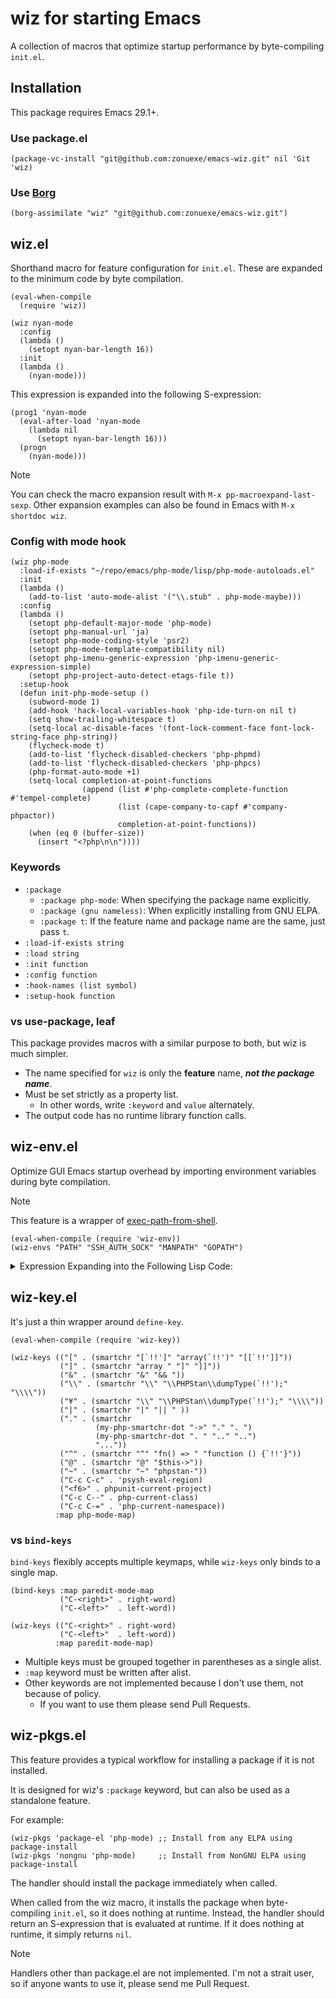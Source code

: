 # wiz for starting Emacs

A collection of macros that optimize startup performance by byte-compiling `init.el`.

## Installation

This package requires Emacs 29.1+.

### Use package.el

``` emacs-lisp
(package-vc-install "git@github.com:zonuexe/emacs-wiz.git" nil 'Git 'wiz)
```

### Use [Borg](https://github.com/emacscollective/borg)

```emacs-lisp
(borg-assimilate "wiz" "git@github.com:zonuexe/emacs-wiz.git")
```

## wiz.el

Shorthand macro for feature configuration for `init.el`. These are expanded to the minimum code by byte compilation.

```emacs-lisp
(eval-when-compile
  (require 'wiz))

(wiz nyan-mode
  :config
  (lambda ()
    (setopt nyan-bar-length 16))
  :init
  (lambda ()
    (nyan-mode)))
```

This expression is expanded into the following S-expression:

```emacs-lisp
(prog1 'nyan-mode
  (eval-after-load 'nyan-mode
    (lambda nil
      (setopt nyan-bar-length 16)))
  (progn
    (nyan-mode)))
```

> [!NOTE]
> You can check the macro expansion result with `M-x pp-macroexpand-last-sexp`.
> Other expansion examples can also be found in Emacs with `M-x shortdoc wiz`.

### Config with mode hook

```emacs-lisp
(wiz php-mode
  :load-if-exists "~/repo/emacs/php-mode/lisp/php-mode-autoloads.el"
  :init
  (lambda ()
    (add-to-list 'auto-mode-alist '("\\.stub" . php-mode-maybe)))
  :config
  (lambda ()
    (setopt php-default-major-mode 'php-mode)
    (setopt php-manual-url 'ja)
    (setopt php-mode-coding-style 'psr2)
    (setopt php-mode-template-compatibility nil)
    (setopt php-imenu-generic-expression 'php-imenu-generic-expression-simple)
    (setopt php-project-auto-detect-etags-file t))
  :setup-hook
  (defun init-php-mode-setup ()
    (subword-mode 1)
    (add-hook 'hack-local-variables-hook 'php-ide-turn-on nil t)
    (setq show-trailing-whitespace t)
    (setq-local ac-disable-faces '(font-lock-comment-face font-lock-string-face php-string))
    (flycheck-mode t)
    (add-to-list 'flycheck-disabled-checkers 'php-phpmd)
    (add-to-list 'flycheck-disabled-checkers 'php-phpcs)
    (php-format-auto-mode +1)
    (setq-local completion-at-point-functions
                (append (list #'php-complete-complete-function #'tempel-complete)
                        (list (cape-company-to-capf #'company-phpactor))
                        completion-at-point-functions))
    (when (eq 0 (buffer-size))
      (insert "<?php\n\n"))))
```

### Keywords

 * `:package`
   * `:package php-mode`: When specifying the package name explicitly.
   * `:package (gnu nameless)`: When explicitly installing from GNU ELPA.
   * `:package t`: If the feature name and package name are the same, just pass `t`.
 * `:load-if-exists string`
 * `:load string`
 * `:init function`
 * `:config function`
 * `:hook-names (list symbol)`
 * `:setup-hook function`

### vs use-package, leaf

This package provides macros with a similar purpose to both, but wiz is much simpler.

 * The name specified for `wiz` is only the **feature** name, ***not the package name***.
 * Must be set strictly as a property list.
   * In other words, write `:keyword` and `value` alternately.
 * The output code has no runtime library function calls.

## wiz-env.el

Optimize GUI Emacs startup overhead by importing environment variables during byte compilation.

> [!NOTE]
> This feature is a wrapper of [exec-path-from-shell](https://github.com/purcell/exec-path-from-shell).

```emacs-lisp
(eval-when-compile (require 'wiz-env))
(wiz-envs "PATH" "SSH_AUTH_SOCK" "MANPATH" "GOPATH")
```

<details>
<summary>Expression Expanding into the Following Lisp Code:</summary>

```emacs-lisp
(unless window-system
  (prog1
      (list "PATH" "TEST_SERVER" "SSH_AUTH_SOCK" "SSH_AGENT_PID" "MANPATH" "GOROOT" "GOPATH")
    (setenv "PATH" "/opt/homebrew/bin:/opt/homebrew/sbin:/Users/megurine/local/bin:/usr/bin:/bin:/usr/sbin:/sbin")
    (setq exec-path
          (list "/opt/homebrew/bin/" "/opt/homebrew/sbin/" "/Users/megurine/local/bin/" "/usr/bin/" "/bin/" "/usr/sbin/" "/sbin/" exec-directory))
    (setenv "SSH_AUTH_SOCK" "/private/tmp/com.apple.launchd.hHAlJWPYt1/Listeners")
    (setenv "MANPATH" "/opt/homebrew/share/man:/usr/share/man:/usr/local/share/man:/opt/homebrew/share/man:")
    (setenv "GOPATH" "/Users/megurine/repo/go")))
```

</details>

## wiz-key.el

It's just a thin wrapper around `define-key`.

```emacs-lisp
(eval-when-compile (require 'wiz-key))

(wiz-keys (("[" . (smartchr "[`!!']" "array(`!!')" "[[`!!']]"))
           ("]" . (smartchr "array " "]" "]]"))
           ("&" . (smartchr "&" "&& "))
           ("\\" . (smartchr "\\" "\\PHPStan\\dumpType(`!!');" "\\\\"))
           ("¥" . (smartchr "\\" "\\PHPStan\\dumpType(`!!');" "\\\\"))
           ("|" . (smartchr "|" "|| " ))
           ("." . (smartchr
                   (my-php-smartchr-dot "->" "." ". ")
                   (my-php-smartchr-dot ". " ".." "..")
                   "..."))
           ("^" . (smartchr "^" "fn() => " "function () {`!!'}"))
           ("@" . (smartchr "@" "$this->"))
           ("~" . (smartchr "~" "phpstan-"))
           ("C-c C-c" . 'psysh-eval-region)
           ("<f6>" . phpunit-current-project)
           ("C-c C--" . php-current-class)
           ("C-c C-=" . 'php-current-namespace))
          :map php-mode-map)
```

### vs `bind-keys`

`bind-keys` flexibly accepts multiple keymaps, while `wiz-keys` only binds to a single map.

```emacs-lisp
(bind-keys :map paredit-mode-map
	       ("C-<right>" . right-word)
	       ("C-<left>"  . left-word))

(wiz-keys (("C-<right>" . right-word)
           ("C-<left>"  . left-word))
          :map paredit-mode-map)
```

 * Multiple keys must be grouped together in parentheses as a single alist.
 * `:map` keyword must be written after alist.
 * Other keywords are not implemented because I don't use them, not because of policy.
   * If you want to use them please send Pull Requests.

## wiz-pkgs.el

This feature provides a typical workflow for installing a package if it is not installed.

It is designed for wiz's `:package` keyword, but can also be used as a standalone feature.

For example:

```emacs-lisp
(wiz-pkgs 'package-el 'php-mode) ;; Install from any ELPA using package-install
(wiz-pkgs 'nongnu 'php-mode)     ;; Install from NonGNU ELPA using package-install
```

The handler should install the package immediately when called.

When called from the wiz macro, it installs the package when byte-compiling `init.el`, so it does nothing at runtime.  Instead, the handler should return an S-expression that is evaluated at runtime.  If it does nothing at runtime, it simply returns `nil`.

> [!NOTE]
> Handlers other than package.el are not implemented.
> I'm not a strait user, so if anyone wants to use it, please send me Pull Request.
